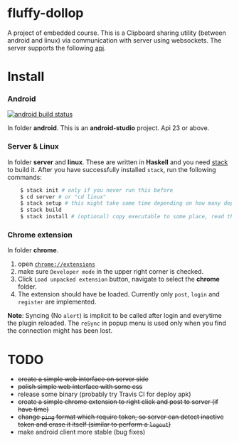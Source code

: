 # fluffy-dollop
A project of embedded course. This is a Clipboard sharing utility
(between android and linux) via communication with server using websockets.
The server supports the following [api](server/spec.md).

# Install

### Android
[![android build status](https://travis-ci.org/Frefreak/fluffy-dollop.svg)](https://travis-ci.org/Frefreak/fluffy-dollop)

In folder **android**. This is an **android-studio** project. Api 23 or above.

### Server & Linux
In folder **server** and **linux**. These are written in **Haskell** and you
need [stack](https://github.com/commercialhaskell/stack) to build it.
After you have successfully installed `stack`, run the following commands:
```bash
    $ stack init # only if you never run this before
    $ cd server # or "cd linux"
    $ stack setup # this might take some time depending on how many dependencies have you installed before
    $ stack build
    $ stack install # (optional) copy executable to some place, read the info generated by stack
```
### Chrome extension
In folder **chrome**.

1. open [`chrome://extensions`](chrome://extensions/)
2. make sure `Developer mode` in the upper right corner is checked.
3. Click `Load unpacked extension` button, navigate to select the **chrome** folder.
4. The extension should have be loaded. Currently only `post`, `login` and `register` are implemented.

**Note**: Syncing (No `alert`) is implicit to be called after login and
everytime the plugin reloaded. The `reSync` in popup menu is used only when
you find the connection might has been lost.

# TODO
- ~~create a simple web interface on server side~~
- ~~polish simple web interface with some css~~
- release some binary (probably try Travis CI for deploy apk)
- ~~create a simple chrome extension to right click and post to server (if have time)~~
- ~~change `ping` format which require token, so server can detect inactive token and erase it itself (similar to perform a `logout`)~~
- make android client more stable (bug fixes)
